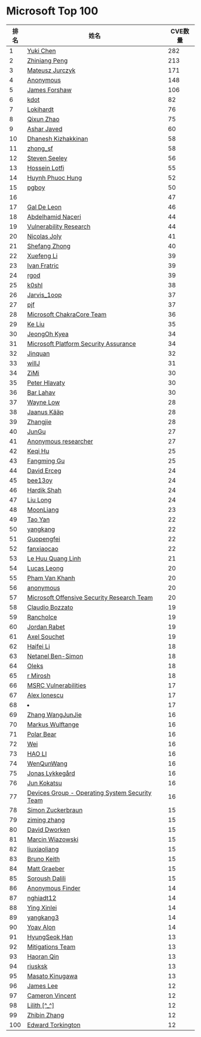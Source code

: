 # Microsoft Top 100

| 排名 | 姓名 | CVE数量 |
| --- | --- | --- |
| 1 | [Yuki Chen](https://twitter.com/guhe120) | 282 |
| 2 | [Zhiniang Peng](https://twitter.com/edwardzpeng) | 213 |
| 3 | [Mateusz Jurczyk]() | 171 |
| 4 | [Anonymous]() | 148 |
| 5 | [James Forshaw]() | 106 |
| 6 | [kdot]() | 82 |
| 7 | [Lokihardt]() | 76 |
| 8 | [Qixun Zhao](https://twitter.com/S0rryMybad) | 75 |
| 9 | [Ashar Javed](https://twitter.com/soaj1664ashar) | 60 |
| 10 | [Dhanesh Kizhakkinan]() | 58 |
| 11 | [zhong_sf]() | 58 |
| 12 | [Steven Seeley]() | 56 |
| 13 | [Hossein Lotfi]() | 55 |
| 14 | [Huynh Phuoc Hung]() | 52 |
| 15 | [pgboy](https://weibo.com/pgboy1988) | 50 |
| 16 | [](https://twitter.com/edwardzpeng) | 47 |
| 17 | [Gal De Leon]() | 46 |
| 18 | [Abdelhamid Naceri]() | 44 |
| 19 | [Vulnerability Research]() | 44 |
| 20 | [Nicolas Joly](https://twitter.com/n_joly) | 41 |
| 21 | [Shefang Zhong]() | 40 |
| 22 | [Xuefeng Li](https://twitter.com/lxf02942370) | 39 |
| 23 | [Ivan Fratric]() | 39 |
| 24 | [rgod]() | 39 |
| 25 | [k0shl]() | 38 |
| 26 | [Jarvis_1oop]() | 37 |
| 27 | [pjf](http://weibo.com/jfpan) | 37 |
| 28 | [Microsoft ChakraCore Team]() | 36 |
| 29 | [Ke Liu](https://twitter.com/klotxl404) | 35 |
| 30 | [JeongOh Kyea](https://twitter.com/kkokkokye) | 34 |
| 31 | [Microsoft Platform Security Assurance]() | 34 |
| 32 | [Jinquan](https://twitter.com/jq0904) | 32 |
| 33 | [willJ]() | 31 |
| 34 | [ZiMi](https://twitter.com/yhzx_2013) | 30 |
| 35 | [Peter Hlavaty]() | 30 |
| 36 | [Bar Lahav]() | 30 |
| 37 | [Wayne Low](https://x9090.twitter.com/) | 28 |
| 38 | [Jaanus Kääp](https://www.linkedin.com/in/jaanuskaap/) | 28 |
| 39 | [Zhangjie]() | 28 |
| 40 | [JunGu](https://twitter.com/Bl1nnnk) | 27 |
| 41 | [Anonymous researcher]() | 27 |
| 42 | [Keqi Hu]() | 25 |
| 43 | [Fangming Gu]() | 25 |
| 44 | [David Erceg](https://www.daviderceg.com/) | 24 |
| 45 | [bee13oy]() | 24 |
| 46 | [Hardik Shah](https://twitter.com/hardik05) | 24 |
| 47 | [Liu Long]() | 24 |
| 48 | [MoonLiang]() | 23 |
| 49 | [Tao Yan](https://twitter.com/Ga1ois) | 22 |
| 50 | [yangkang]() | 22 |
| 51 | [Guopengfei]() | 22 |
| 52 | [fanxiaocao](https://twitter.com/TinySecEx) | 22 |
| 53 | [Le Huu Quang Linh]() | 21 |
| 54 | [Lucas Leong]() | 20 |
| 55 | [Pham Van Khanh](http://vnprogramming.com) | 20 |
| 56 | [anonymous]() | 20 |
| 57 | [Microsoft Offensive Security Research Team]() | 20 |
| 58 | [Claudio Bozzato]() | 19 |
| 59 | [RanchoIce]() | 19 |
| 60 | [Jordan Rabet]() | 19 |
| 61 | [Axel Souchet]() | 19 |
| 62 | [Haifei Li]() | 18 |
| 63 | [Netanel Ben-Simon]() | 18 |
| 64 | [Oleks]() | 18 |
| 65 | [r Mirosh]() | 18 |
| 66 | [MSRC Vulnerabilities]() | 17 |
| 67 | [Alex Ionescu]() | 17 |
| 68 | [<li>]() | 17 |
| 69 | [Zhang WangJunJie](https://twitter.com/hillstone_lab) | 16 |
| 70 | [Markus Wulftange]() | 16 |
| 71 | [Polar Bear](https://www.youtube.com/watch?v=0AhPC_dHkHo) | 16 |
| 72 | [Wei]() | 16 |
| 73 | [HAO LI]() | 16 |
| 74 | [WenQunWang]() | 16 |
| 75 | [Jonas Lykkegård]() | 16 |
| 76 | [Jun Kokatsu]() | 16 |
| 77 | [Devices Group - Operating System Security Team]() | 16 |
| 78 | [Simon Zuckerbraun]() | 15 |
| 79 | [ziming zhang]() | 15 |
| 80 | [David Dworken](https://daviddworken.com/) | 15 |
| 81 | [Marcin Wiazowski]() | 15 |
| 82 | [liuxiaoliang](https://twitter.com/flame36987044) | 15 |
| 83 | [Bruno Keith]() | 15 |
| 84 | [Matt Graeber](https://twitter.com/mattifestation) | 15 |
| 85 | [Soroush Dalili]() | 15 |
| 86 | [Anonymous Finder]() | 14 |
| 87 | [nghiadt12]() | 14 |
| 88 | [Ying Xinlei]() | 14 |
| 89 | [yangkang3]() | 14 |
| 90 | [Yoav Alon]() | 14 |
| 91 | [HyungSeok Han](https://daramg.gift/) | 13 |
| 92 | [Mitigations Team]() | 13 |
| 93 | [Haoran Qin]() | 13 |
| 94 | [riusksk]() | 13 |
| 95 | [Masato Kinugawa](https://twitter.com/kinugawamasato) | 13 |
| 96 | [James Lee]() | 12 |
| 97 | [Cameron Vincent](https://twitter.com/secretlyhidden1) | 12 |
| 98 | [Lilith [^_^]]() | 12 |
| 99 | [Zhibin Zhang]() | 12 |
| 100 | [Edward Torkington]() | 12 |
